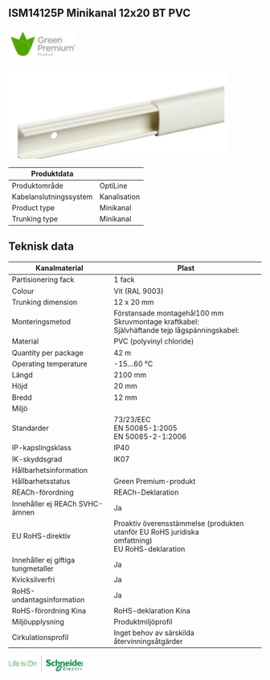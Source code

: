 ## ISM14125P Minikanal 12x20 BT PVC

![](_page_0_Picture_2.jpeg)

![](_page_0_Picture_3.jpeg)

| Produktdata            |              |
|------------------------|--------------|
| Produktområde          | OptiLine     |
| Kabelanslutningssystem | Kanalisation |
| Product type           | Minikanal    |
| Trunking type          | Minikanal    |

## Teknisk data

| Kanalmaterial                      | Plast                                                                                                |
|------------------------------------|------------------------------------------------------------------------------------------------------|
| Partisionering fack                | 1 fack                                                                                               |
| Colour                             | Vit (RAL 9003)                                                                                       |
| Trunking dimension                 | 12 x 20 mm                                                                                           |
| Monteringsmetod                    | Förstansade montagehål100 mm<br>Skruvmontage kraftkabel:<br>Självhäftande tejp lågspänningskabel:    |
| Material                           | PVC (polyvinyl chloride)                                                                             |
| Quantity per package               | 42 m                                                                                                 |
| Operating temperature              | -15…60 °C                                                                                            |
| Längd                              | 2100 mm                                                                                              |
| Höjd                               | 20 mm                                                                                                |
| Bredd                              | 12 mm                                                                                                |
| Miljö                              |                                                                                                      |
| Standarder                         | 73/23/EEC<br>EN 50085-1:2005<br>EN 50085-2-1:2006                                                    |
| IP-kapslingsklass                  | IP40                                                                                                 |
| IK-skyddsgrad                      | IK07                                                                                                 |
| Hållbarhetsinformation             |                                                                                                      |
| Hållbarhetsstatus                  | Green Premium-produkt                                                                                |
| REACh-förordning                   | REACh-Deklaration                                                                                    |
| Innehåller ej REACh SVHC-ämnen     | Ja                                                                                                   |
| EU RoHS-direktiv                   | Proaktiv överensstämmelse (produkten utanför EU RoHS juridiska<br>omfattning)<br>EU RoHS-deklaration |
| Innehåller ej giftiga tungmetaller | Ja                                                                                                   |
| Kvicksilverfri                     | Ja                                                                                                   |
| RoHS-undantagsinformation          | Ja                                                                                                   |
| RoHS-förordning Kina               | RoHS-deklaration Kina                                                                                |
| Miljöupplysning                    | Produktmiljöprofil                                                                                   |
| Cirkulationsprofil                 | Inget behov av särskilda återvinningsåtgärder                                                        |

![](_page_0_Picture_9.jpeg)